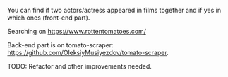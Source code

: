 You can find if two actors/actress appeared in films together and if yes in which ones (front-end part).

Searching on https://www.rottentomatoes.com/

Back-end part is on tomato-scraper: https://github.com/OleksiyMusiyezdov/tomato-scraper.

TODO: Refactor and other improvements needed.
